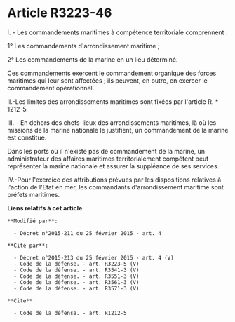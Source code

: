 # Article R3223-46

I. - Les commandements maritimes à compétence territoriale comprennent :

1° Les commandements d'arrondissement maritime ;

2° Les commandements de la marine en un lieu déterminé.

Ces commandements exercent le commandement organique des forces maritimes qui leur sont affectées ; ils peuvent, en outre, en
exercer le commandement opérationnel. 

II.-Les limites des arrondissements maritimes sont fixées par l'article R. * 1212-5. 

III. - En dehors des chefs-lieux des arrondissements maritimes, là où les missions de la marine nationale le justifient, un
commandement de la marine est constitué.

Dans les ports où il n'existe pas de commandement de la marine, un administrateur des affaires maritimes territorialement
compétent peut représenter la marine nationale et assurer la suppléance de ses services. 

IV.-Pour l'exercice des attributions prévues par les dispositions relatives à l'action de l'Etat en mer, les commandants
d'arrondissement maritime sont préfets maritimes.

**Liens relatifs à cet article**

	**Modifié par**:

	  - Décret n°2015-211 du 25 février 2015 - art. 4

	**Cité par**:

	  - Décret n°2015-213 du 25 février 2015 - art. 4 (V)
	  - Code de la défense. - art. R3223-5 (V)
	  - Code de la défense. - art. R3541-3 (V)
	  - Code de la défense. - art. R3551-3 (V)
	  - Code de la défense. - art. R3561-3 (V)
	  - Code de la défense. - art. R3571-3 (V)

	**Cite**:

	  - Code de la défense. - art. R1212-5
